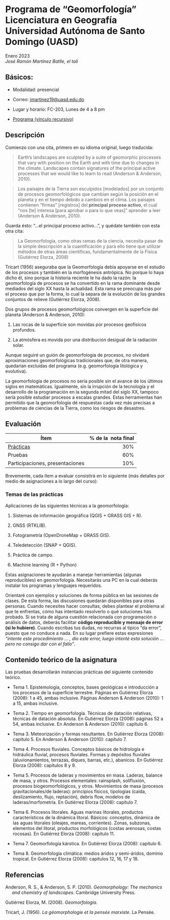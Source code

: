 
<!-- Este .md fue generado a partir del .Rmd homónimo. Edítese el .Rmd -->

# Programa de “Geomorfología” <br/> Licenciatura en Geografía <br/> Universidad Autónoma de Santo Domingo (UASD)

Enero 2023 <br/> *José Ramón Martínez Batlle, el tali*

## Básicos:

- Modalidad: presencial

- Correo: <jmartinez19@uasd.edu.do>

- Lugar y horario: FC-203, Lunes de 4 a 8 pm

- [Programa (vínculo recursivo)](programa-geomorfologia.md)

## Descripción

Comienzo con una cita, primero en su idioma original, luego traducida:

> Earth’s landscapes are sculpted by a suite of geomorphic processes
> that vary with position on the Earth and with time due to changes in
> the climate. Landscapes contain signatures of the principal active
> processes that we would like to learn to read (Anderson & Anderson,
> 2010).

> Los paisajes de la Tierra son esculpidos \[modelados\] por un conjunto
> de procesos geomorfológicos que cambian según la posición en el
> planeta y en el tiempo debido a cambios en el clima. Los paisajes
> contienen “firmas” \[registros\] del **principal proceso activo**, el
> cual “nos \[te\] interesa \[para aprobar o para lo que veas\]”
> aprender a leer (Anderson & Anderson, 2010).

Guarda ésto: “…el principal proceso activo…”, y quédate también con esta
otra cita:

> La Geomorfología, como otras ramas de la ciencia, necesita pasar de la
> simple descripción a la cuantificación y para ello tiene que utilizar
> métodos de otras áreas científicas, fundamentalmente de la Física
> (Gutiérrez Elorza, 2008)

Tricart (1956) aseguraba que la Geomorfología debía apoyarse en el
estudio de los procesos y también en la morfogénesis antrópica. No
porque lo haya dicho él, sino porque la historia reciente le ha dado la
razón: la geomorfología de procesos se ha convertido en la rama
dominante desde mediados del siglo XX hasta la actualidad. Esta rama se
preocupa más por el proceso que por la forma, lo cual la separa de la
evolución de los grandes conjuntos de relieve (Gutiérrez Elorza, 2008).

Dos grupos de procesos geomorfológicos convergen en la superficie del
planeta (Anderson & Anderson, 2010):

1.  Las rocas de la superficie son movidas por procesos geofísicos
    profundos.

2.  La atmósfera es movida por una distribución desigual de la radiación
    solar.

Aunque seguiré un guión de geomorfología de procesos, no olvidaré
aproximaciones geomorfológicas tradicionales que, de otra manera,
quedarían excluidas del programa (e.g. geomorfología litológica y
evolutiva).

La geomorfología de procesos no sería posible sin el avance de los
últimos siglos en matemáticas. Igualmente, sin la irrupción de la
tecnología y el desarrollo de la programación en la segunda mitad del
siglo XX, tampoco sería posible estudiar procesos a escalas grandes.
Estas herramientas han permitido que la geomorfología dé respuestas cada
vez más precisas a problemas de ciencias de la Tierra, como los riesgos
de desastres.

## Evaluación

| Ítem                            | % de la  nota final |
|---------------------------------|--------------------:|
| [Prácticas](#prácticas)         |                 30% |
| Pruebas                         |                 60% |
| Participaciones, presentaciones |                 10% |

Brevemente, cada ítem a evaluar consistirá en lo siguiente (más detalles
por medio de asignaciones a lo largo del curso):

### Temas de las prácticas

Aplicaciones de las siguientes técnicas a la geomorfología:

1.  Sistemas de información geográfica (QGIS + GRASS GIS + R).

2.  GNSS (RTKLIB).

3.  Fotogrametría (OpenDroneMap + GRASS GIS).

4.  Teledetección (SNAP + QGIS).

5.  Práctica de campo.

6.  Machine learning (R + Python)

Estas asignaciones te ayudarán a manejar herramientas (algunas
reproducibles) en geomorfología. Necesitarás una PC en la cual deberás
instalar los programas y lenguajes requeridos.

Orientaré con ejemplos y soluciones de forma pública en las sesiones de
clases. De esta forma, las discusiones quedarán disponibles para otras
personas. Cuando necesites hacer consultas, debes plantear el problema
al que te enfrentas, cómo has intentado resolverlo o qué soluciones has
probado. Si se trata de alguna cuestión relacionada con programación o
análisis de datos, deberás facilitar **código reproducible y mensaje de
error (si lo hubiere)**. Cuando escribas tus dudas, no recurras al
típico “da error”, puesto que no conduce a nada. En su lugar prefiere
estas expresiones *“intente este procedimiento … , dio este error, luego
intenté esta solución … pero no consigo dar con el fallo”*.

## Contenido teórico de la asignatura

Las pruebas desarrollarán instancias prácticas del siguiente contenido
teórico.

- Tema 1. Epistemología, conceptos, bases geológicas e introducción a
  los procesos de la superficie terrestre. Páginas en Gutiérrez Elorza
  (2008): 1 a 45, ambas inclusive. Páginas Anderson & Anderson (2010): 1
  a 15, ambas inclusive.

- Tema 2. Tiempo en geomorfología. Técnicas de datación relativas,
  técnicas de datación absoluta. En Gutiérrez Elorza (2008): páginas 52
  a 54, ambas inclusive. En Anderson & Anderson (2010): capítulo 6.

- Tema 3. Meteorización y formas resultantes. En Gutiérrez Elorza
  (2008): capítulo 5. En Anderson & Anderson (2010): capítulo 7.

- Tema 4. Procesos fluviales. Conceptos básicos de hidrología e
  hidráulica fluvial, procesos fluviales. Formas y depósitos fluviales
  (aluvionamientos, terrazas, diques, barras, etc.), abanicos. En
  Gutiérrez Elorza (2008): capítulos 8 y 9.

- Tema 5. Procesos de laderas y movimientos en masa. Laderas, balance de
  masa, y otros. Procesos elementales: rainsplash, solifluxión, procesos
  biogeomorfológicos, y otros. Movimientos de masa (procesos
  gravitacionales/de laderas): principios físicos, tipologías (caída,
  deslizamiento, flujo, reptación), debris flow, modelos de
  laderas/morfometría. En Gutiérrez Elorza (2008): capítulo 7.

- Tema 6. Procesos litorales. Aguas marinas litorales, productos
  característicos de la dinámica litoral. Básicos: conceptos, dinámica
  de las aguas litorales (oleajes, mareas, corrientes). Zonas, subzonas,
  elementos del litoral, productos morfológicos (costas arenosas, costas
  rocosas). En Gutiérrez Elorza (2008): capítulo 11.

- Tema 7. Geomorfología kárstica. En Gutiérrez Elorza (2008): capítulo
  6.

- Tema 8. Geomorfología climática: medios áridos y semi-áridos, dominio
  tropical. En Gutiérrez Elorza (2008): capítulos 12, 16, 17 y 18.

## Referencias

<div id="refs" class="references csl-bib-body hanging-indent"
line-spacing="2">

<div id="ref-anderson2010geomorphology" class="csl-entry">

Anderson, R. S., & Anderson, S. P. (2010). *Geomorphology: The mechanics
and chemistry of landscapes*. Cambridge University Press.

</div>

<div id="ref-gutierrez2008geomorfologia" class="csl-entry">

Gutiérrez Elorza, M. (2008). *Geomorfologı́a*.

</div>

<div id="ref-tricart1956geomorphologie" class="csl-entry">

Tricart, J. (1956). *La géomorphologie et la pensée marxiste*. La
Pensée.

</div>

</div>
